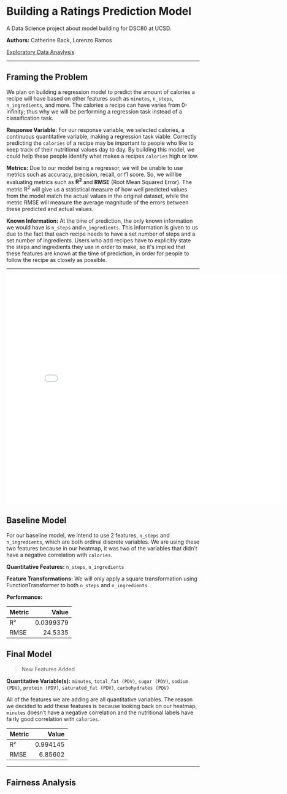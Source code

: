 # Building a Ratings Prediction Model

A Data Science project about model building for DSC80 at UCSD.

**Authors:** Catherine Back, Lorenzo Ramos

[Exploratory Data Anaylysis](https://ramosrenzo.github.io/Recipes-Research/)

---

## Framing the Problem
We plan on building a regression model to predict the amount of calories a recipe will have based on other features such as `minutes`, `n_steps`, `n_ingredients`, and more.  The calories a recipe can have varies from 0-infinity; thus why we will be performing a regression task instead of a classification task.

**Response Variable:**  For our response variable, we selected calories, a continuous quantitative variable, making a regression task viable.  Correctly predicting the `calories` of a recipe may be important to people who like to keep track of their nutritional values day to day.  By building this model, we could help these people identify what makes a recipes `calories` high or low.

**Metrics:**  Due to our model being a regressor, we will be unable to use metrics such as accuracy, precision, recall, or f1 score.  So, we will be evaluating metrics such as **R<sup>2</sup>** and **RMSE** (Root Mean Squared Error).  The metric R<sup>2</sup> will give us a statistical measure of how well predicted values from the model match the actual values in the original dataset, while the metric RMSE will measure the average magnitude of the errors between these predicted and actual values.

**Known Information:** At the time of prediction, the only known information we would have is `n_steps` and `n_ingredients`.  This information is given to us due to the fact that each recipe needs to have a set number of steps and a set number of ingredients.  Users who add recipes have to explicitly state the steps and ingredients they use in order to make, so it's implied that these features are known at the time of prediction, in order for people to follow the recipe as closely as possible.

---

<iframe src="assets/seaborn_heatmap.html" width=800 height=600 frameBorder=0></iframe>

## Baseline Model
For our baseline model, we intend to use 2 features, `n_steps` and `n_ingredients`, which are both ordinal discrete variables.  We are using these two features because in our heatmap, it was two of the variables that didn’t have a negative correlation with `calories`.

**Quantitative Features:** `n_steps`, `n_ingredients`

**Feature Transformations:** We will only apply a square transformation using FunctionTransformer to both `n_steps` and `n_ingredients`.

**Performance:** 

| Metric   |      Value |
|:---------|-----------:|
| R²       |  0.0399379 |
| RMSE     | 24.5335    |

## Final Model

> New Features Added

**Quantitative Variable(s):** `minutes`, `total_fat (PDV)`, `sugar (PDV)`, `sodium (PDV)`, `protein (PDV)`, `saturated_fat (PDV)`, `carbohydrates (PDV)`

All of the features we are adding are all quantitative variables.  The reason we decided to add these features is because looking back on our heatmap, `minutes` doesn’t have a negative correlation and the nutritional labels have fairly good correlation with `calories`.

| Metric   |    Value |
|:---------|---------:|
| R²       | 0.994145 |
| RMSE     | 6.85602  |

---

## Fairness Analysis
